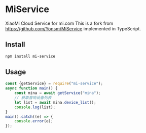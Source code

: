 # MiService

XiaoMi Cloud Service for mi.com
This is a fork from https://github.com/Yonsm/MiService implemented in TypeScript.

## Install

```bash
npm install mi-service
```

## Usage

```javascript
const {getService} = require("mi-service");
async function main() {
	const mina = await getService("mina");
	// 获取音响设备列表
	let list = await mina.device_list();
	console.log(list);
}
main().catch((e) => {
	console.error(e);
});
```
